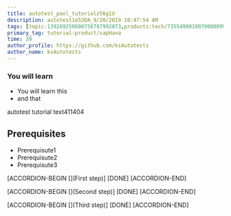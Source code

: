 ```yaml
---
title: autotest_pool_tutorialz56g1U
description: autotest1e53DA_9/20/2019 10:47:54 AM
tags: [topic:139269250608756787992873,products:tech/73554900100700000996,tutorial:experience/advanced]
primary_tag: tutorial:product/sapHana
time: 39
author_profile: https://github.com/ksAutotests
author_name: ksAutotests
---
```

### You will learn
- You will learn this
- and that

autotest tutorial text411404

## Prerequisites
- Prerequisute1
- Prerequisute2
- Prerequisute3

[ACCORDION-BEGIN [](First step)]
[DONE]
[ACCORDION-END]

[ACCORDION-BEGIN [](Second step)]
[DONE]
[ACCORDION-END]

[ACCORDION-BEGIN [](Third step)]
[DONE]
[ACCORDION-END]

